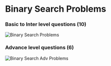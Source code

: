 # Binary Search Problems

### Basic to Inter level questions (10)

![Binary Search Problems](https://user-images.githubusercontent.com/64327599/167286213-2fc97948-a71c-4af6-814a-1cf68b3ca72e.jpg)

### Advance level questions (6)

![Binary Search Adv Problems](https://user-images.githubusercontent.com/64327599/167286218-db926baa-cdd8-45d0-a34c-13f03a31f0e5.PNG)
